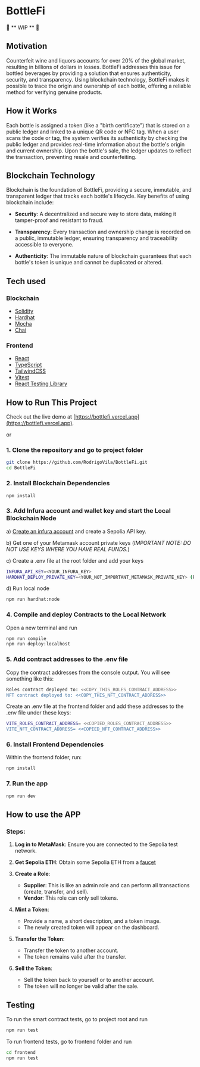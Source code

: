 # BottleFi

🚧 ** WIP ** 🚧

## Motivation

Counterfeit wine and liquors accounts for over 20% of the global market, resulting in billions of dollars in losses.
BottleFi addresses this issue for bottled beverages by providing a solution that ensures authenticity, security, and transparency. Using blockchain technology, BottleFi makes it possible to trace the origin and ownership of each bottle, offering a reliable method for verifying genuine products.

## How it Works

Each bottle is assigned a token (like a "birth certificate") that is stored on a public ledger and linked to a unique QR code or NFC tag. When a user scans the code or tag, the system verifies its authenticity by checking the public ledger and provides real-time information about the bottle's origin and current ownership. Upon the bottle's sale, the ledger updates to reflect the transaction, preventing resale and counterfeiting.

## Blockchain Technology

Blockchain is the foundation of BottleFi, providing a secure, immutable, and transparent ledger that tracks each bottle's lifecycle. Key benefits of using blockchain include:

- **Security**: A decentralized and secure way to store data, making it tamper-proof and resistant to fraud.

- **Transparency**: Every transaction and ownership change is recorded on a public, immutable ledger, ensuring transparency and traceability accessible to everyone.

- **Authenticity**: The immutable nature of blockchain guarantees that each bottle's token is unique and cannot be duplicated or altered.

## Tech used

### Blockchain

- [Solidity](https://soliditylang.org/)
- [Hardhat](https://hardhat.org/)
- [Mocha](https://mochajs.org/)
- [Chai](https://www.chaijs.com/)

### Frontend

- [React](https://reactjs.org/)
- [TypeScript](https://www.typescriptlang.org/)
- [TailwindCSS](https://tailwindcss.com/)
- [Vitest](https://vitest.dev/)
- [React Testing Library](https://testing-library.com/docs/react-testing-library/intro/)

## How to Run This Project

Check out the live demo at [https://bottlefi.vercel.app](https://bottlefi.vercel.app).

or

### 1. Clone the repository and go to project folder

```sh
git clone https://github.com/RodrigoVila/BottleFi.git
cd BottleFi
```

### 2. Install Blockchain Dependencies

```sh
npm install
```

### 3. Add Infura account and wallet key and start the Local Blockchain Node
a) [Create an infura account](https://developer.metamask.io/) and create a Sepolia API key.

b) Get one of your Metamask account private keys (*IMPORTANT NOTE: DO NOT USE KEYS WHERE YOU HAVE REAL FUNDS.*)

c) Create a .env file at the root folder and add your keys


```sh
INFURA_API_KEY=<YOUR_INFURA_KEY>
HARDHAT_DEPLOY_PRIVATE_KEY=<YOUR_NOT_IMPORTANT_METAMASK_PRIVATE_KEY> (Read important note above)
```

d) Run local node

```sh
npm run hardhat:node
```

### 4. Compile and deploy Contracts to the Local Network

Open a new terminal and run

```sh
npm run compile
npm run deploy:localhost
```

### 5. Add contract addresses to the .env file

Copy the contract addresses from the console output. You will see something like this:

```sh
Roles contract deployed to: <<COPY_THIS_ROLES_CONTRACT_ADDRESS>>
NFT contract deployed to: <<COPY_THIS_NFT_CONTRACT_ADDRESS>>
```

Create an .env file at the frontend folder and add these addresses to the .env file under these keys:

```sh
VITE_ROLES_CONTRACT_ADDRESS= <<COPIED_ROLES_CONTRACT_ADDRESS>>
VITE_NFT_CONTRACT_ADDRESS= <<COPIED_NFT_CONTRACT_ADDRESS>>
```

### 6. Install Frontend Dependencies

Within the frontend folder, run:

```sh
npm install
```

### 7. Run the app

```sh
npm run dev
```

## How to use the APP

### Steps:

1. **Log in to MetaMask**: Ensure you are connected to the Sepolia test network.
2. **Get Sepolia ETH**: Obtain some Sepolia ETH from a [faucet](https://www.coingecko.com/learn/sepolia-eth)

3. **Create a Role**:

   - **Supplier**: This is like an admin role and can perform all transactions (create, transfer, and sell).
   - **Vendor**: This role can only sell tokens.

4. **Mint a Token**:

   - Provide a name, a short description, and a token image.
   - The newly created token will appear on the dashboard.

5. **Transfer the Token**:

   - Transfer the token to another account.
   - The token remains valid after the transfer.

6. **Sell the Token**:
   - Sell the token back to yourself or to another account.
   - The token will no longer be valid after the sale.

## Testing

To run the smart contract tests, go to project root and run

```sh
npm run test
```

To run frontend tests, go to frontend folder and run

```sh
cd frontend
npm run test
```
